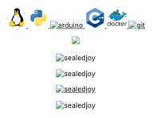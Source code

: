 <p align="center"> <a href="https://www.linux.org/" target="_blank"> <img src="https://raw.githubusercontent.com/devicons/devicon/master/icons/linux/linux-original.svg" alt="linux" width="40" height="40"/> </a> <a href="https://www.python.org" target="_blank"> <img src="https://raw.githubusercontent.com/devicons/devicon/master/icons/python/python-original.svg" alt="python" width="40" height="40"/> </a> <a href="https://www.arduino.cc/" target="_blank"> <img src="https://cdn.worldvectorlogo.com/logos/arduino-1.svg" alt="arduino" width="40" height="40"/> </a> <a href="https://www.w3schools.com/cpp/" target="_blank"> <img src="https://raw.githubusercontent.com/devicons/devicon/master/icons/cplusplus/cplusplus-original.svg" alt="cplusplus" width="40" height="40"/> </a> <a href="https://www.docker.com/" target="_blank"> <img src="https://raw.githubusercontent.com/devicons/devicon/master/icons/docker/docker-original-wordmark.svg" alt="docker" width="40" height="40"/> </a> <a href="https://git-scm.com/" target="_blank"> <img src="https://www.vectorlogo.zone/logos/git-scm/git-scm-icon.svg" alt="git" width="40" height="40"/> </a> </p>

<p align="center"> <img src="https://raw.githubusercontent.com/SealedJoy/images/main/axosay_final.gif" width="500"></p>


<p align="center"><img align="center" src="https://github-readme-streak-stats.herokuapp.com/?user=sealedjoy&" alt="sealedjoy" width=500/></p>




<p align="center"><img align="center" src="https://github-readme-stats.vercel.app/api?username=sealedjoy&show_icons=true&locale=en" alt="sealedjoy" /></p>


<p align="center"> <a href="https://github.com/ryo-ma/github-profile-trophy"><img src="https://github-profile-trophy.vercel.app/?username=sealedjoy" alt="sealedjoy" /></a> </p>


<p align="center"><img align="center" src="https://github-profile-trophy.vercel.app/?username=sealedjoy-ma&theme=onedark" alt="sealedjoy" width="500"/></p>


<!---[![](https://github-profile-trophy.vercel.app/?username=sealedjoy-ma&theme=onedark)](https://github.com/ryo-ma/github-profile-trophy)---</!>
